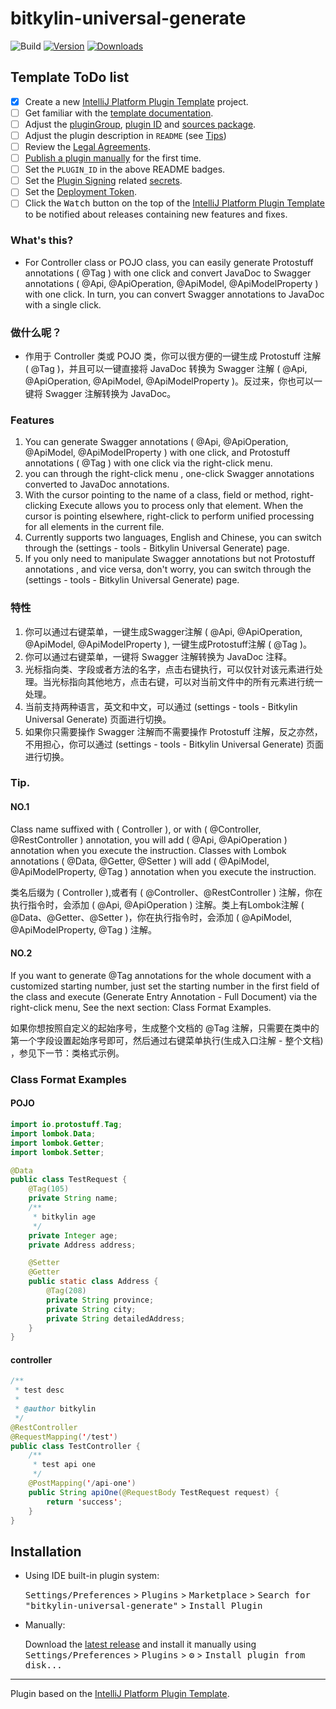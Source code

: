# bitkylin-universal-generate

![Build](https://github.com/bitkylin/bitkylin-universal-generate/workflows/Build/badge.svg)
[![Version](https://img.shields.io/jetbrains/plugin/v/PLUGIN_ID.svg)](https://plugins.jetbrains.com/plugin/PLUGIN_ID)
[![Downloads](https://img.shields.io/jetbrains/plugin/d/PLUGIN_ID.svg)](https://plugins.jetbrains.com/plugin/PLUGIN_ID)

## Template ToDo list
- [x] Create a new [IntelliJ Platform Plugin Template][template] project.
- [ ] Get familiar with the [template documentation][template].
- [ ] Adjust the [pluginGroup](./gradle.properties), [plugin ID](./src/main/resources/META-INF/plugin.xml) and [sources package](./src/main/kotlin).
- [ ] Adjust the plugin description in `README` (see [Tips][docs:plugin-description])
- [ ] Review the [Legal Agreements](https://plugins.jetbrains.com/docs/marketplace/legal-agreements.html?from=IJPluginTemplate).
- [ ] [Publish a plugin manually](https://plugins.jetbrains.com/docs/intellij/publishing-plugin.html?from=IJPluginTemplate) for the first time.
- [ ] Set the `PLUGIN_ID` in the above README badges.
- [ ] Set the [Plugin Signing](https://plugins.jetbrains.com/docs/intellij/plugin-signing.html?from=IJPluginTemplate) related [secrets](https://github.com/JetBrains/intellij-platform-plugin-template#environment-variables).
- [ ] Set the [Deployment Token](https://plugins.jetbrains.com/docs/marketplace/plugin-upload.html?from=IJPluginTemplate).
- [ ] Click the <kbd>Watch</kbd> button on the top of the [IntelliJ Platform Plugin Template][template] to be notified about releases containing new features and fixes.

<!-- Plugin description -->

### What's this?

- For Controller class or POJO class, you can easily generate Protostuff annotations ( @Tag ) with one click and convert JavaDoc to Swagger annotations ( @Api, @ApiOperation, @ApiModel, @ApiModelProperty ) with one click. In turn, you can convert Swagger annotations to JavaDoc with a single click.

### 做什么呢？

- 作用于 Controller 类或 POJO 类，你可以很方便的一键生成 Protostuff 注解 ( @Tag )，并且可以一键直接将 JavaDoc 转换为 Swagger 注解 ( @Api, @ApiOperation, @ApiModel, @ApiModelProperty )。反过来，你也可以一键将 Swagger 注解转换为 JavaDoc。

### Features

1. You can generate Swagger annotations ( @Api, @ApiOperation, @ApiModel, @ApiModelProperty ) with one click, and Protostuff annotations ( @Tag ) with one click via the right-click menu.
2. you can through the right-click menu , one-click Swagger annotations converted to JavaDoc annotations.
3. With the cursor pointing to the name of a class, field or method, right-clicking Execute allows you to process only that element. When the cursor is pointing elsewhere, right-click to perform unified processing for all elements in the current file.
4. Currently supports two languages, English and Chinese, you can switch through the (settings - tools - Bitkylin Universal Generate) page.
5. If you only need to manipulate Swagger annotations but not Protostuff annotations , and vice versa, don't worry, you can switch through the (settings - tools - Bitkylin Universal Generate) page.

### 特性

1. 你可以通过右键菜单，一键生成Swagger注解 ( @Api, @ApiOperation, @ApiModel, @ApiModelProperty ), 一键生成Protostuff注解 ( @Tag )。
2. 你可以通过右键菜单，一键将 Swagger 注解转换为 JavaDoc 注释。
3. 光标指向类、字段或者方法的名字，点击右键执行，可以仅针对该元素进行处理。当光标指向其他地方，点击右键，可以对当前文件中的所有元素进行统一处理。
4. 当前支持两种语言，英文和中文，可以通过 (settings - tools - Bitkylin Universal Generate) 页面进行切换。
5. 如果你只需要操作 Swagger 注解而不需要操作 Protostuff 注解，反之亦然，不用担心，你可以通过 (settings - tools - Bitkylin Universal Generate) 页面进行切换。

### Tip.

#### NO.1

Class name suffixed with ( Controller ), or with ( @Controller, @RestController ) annotation, you will add ( @Api, @ApiOperation ) annotation when you execute the instruction. Classes with Lombok annotations ( @Data, @Getter, @Setter ) will add ( @ApiModel, @ApiModelProperty, @Tag ) annotation when you execute the instruction.

类名后缀为 ( Controller ),或者有 ( @Controller、@RestController ) 注解，你在执行指令时，会添加 ( @Api, @ApiOperation ) 注解。类上有Lombok注解 ( @Data、@Getter、@Setter )，你在执行指令时，会添加 ( @ApiModel, @ApiModelProperty, @Tag ) 注解。

#### NO.2

If you want to generate @Tag annotations for the whole document with a customized starting number, just set the starting number in the first field of the class and execute (Generate Entry Annotation - Full Document) via the right-click menu, See the next section: Class Format Examples.

如果你想按照自定义的起始序号，生成整个文档的 @Tag 注解，只需要在类中的第一个字段设置起始序号即可，然后通过右键菜单执行(生成入口注解 - 整个文档) ，参见下一节：类格式示例。

### Class Format Examples

#### POJO

```java
import io.protostuff.Tag;
import lombok.Data;
import lombok.Getter;
import lombok.Setter;

@Data
public class TestRequest {
    @Tag(105)
    private String name;
    /**
     * bitkylin age
     */
    private Integer age;
    private Address address;

    @Setter
    @Getter
    public static class Address {
        @Tag(208)
        private String province;
        private String city;
        private String detailedAddress;
    }
}
```

#### controller

```java
/**
 * test desc
 *
 * @author bitkylin
 */
@RestController
@RequestMapping('/test')
public class TestController {
    /**
     * test api one
     */
    @PostMapping('/api-one')
    public String apiOne(@RequestBody TestRequest request) {
        return 'success';
    }
}
```

<!-- Plugin description end -->

## Installation

- Using IDE built-in plugin system:
  
  <kbd>Settings/Preferences</kbd> > <kbd>Plugins</kbd> > <kbd>Marketplace</kbd> > <kbd>Search for "bitkylin-universal-generate"</kbd> >
  <kbd>Install Plugin</kbd>
  
- Manually:

  Download the [latest release](https://github.com/bitkylin/bitkylin-universal-generate/releases/latest) and install it manually using
  <kbd>Settings/Preferences</kbd> > <kbd>Plugins</kbd> > <kbd>⚙️</kbd> > <kbd>Install plugin from disk...</kbd>


---
Plugin based on the [IntelliJ Platform Plugin Template][template].

[template]: https://github.com/JetBrains/intellij-platform-plugin-template
[docs:plugin-description]: https://plugins.jetbrains.com/docs/intellij/plugin-user-experience.html#plugin-description-and-presentation